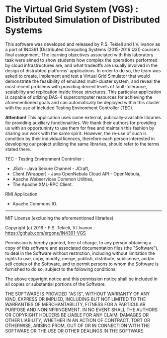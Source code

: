 # The Virtual Grid System (VGS) : <br> Distributed Simulation of Distributed Systems 

This software was developed and released by P.S. Tekieli and I.V. Ivanov as a part of IN4391 (Distributed Computing Systems (2015-2016 Q3)) course's final assignment. The learning objectives associated with this laboratory task were aimed to show students how complex the operations performed by cloud infrastructures are, and what tradeoffs are usually involved in the design of distrubted platforms' applications. In order to do so, the team was asked to create, implement and test a Virtual Grid Simulator that would demonstrate the feasibility of emuluted multi-cluster system, and reveal the most recent problems with providing decent levels of fault-tolerance, scalability and replication inside those structures. This particular application is capable of utlizing DAS-4 supercomputer resources for achieving the aforementioned goals and can automatically be deployed within this cluster with the use of included Testing Environment Controller (TEC).

<b>Attention!</b> This application uses some external, publically-available libraries for providing auxiliary functionalities. We thank their authors for providing us with an opportuninty to use them for free and maintain this fashion by sharing our work with the same spirit. However, the re-use of such is condition by their individual licences, therefore each person interested in developing our project utilizing the same libraries, should refer to the terms stated there. 

TEC - Testing Environment Controller :
+ JSch - Java Secure Channel - JCraft,
+ Client (Wrapper) - Java OpenNebula Cloud API - OpenNebula,
+ Apache Webservices Common Utilities,
+ The Apache XML-RPC Client.

RMI Application
+ Apache Commons IO.

-------------------------------------------------------------------------------------------------------------------------------------
MIT License (excluding the aforementioned libraries)

Copyright (c) 2016 - P.S. Tekieli, V.I.Ivanov - https://github.com/ergone/IN4391-VGS

Permission is hereby granted, free of charge, to any person obtaining a copy
of this software and associated documentation files (the "Software"), to deal
in the Software without restriction, including without limitation the rights
to use, copy, modify, merge, publish, distribute, sublicense, and/or sell
copies of the Software, and to permit persons to whom the Software is
furnished to do so, subject to the following conditions:

The above copyright notice and this permission notice shall be included in all
copies or substantial portions of the Software.

THE SOFTWARE IS PROVIDED "AS IS", WITHOUT WARRANTY OF ANY KIND, EXPRESS OR
IMPLIED, INCLUDING BUT NOT LIMITED TO THE WARRANTIES OF MERCHANTABILITY,
FITNESS FOR A PARTICULAR PURPOSE AND NONINFRINGEMENT. IN NO EVENT SHALL THE
AUTHORS OR COPYRIGHT HOLDERS BE LIABLE FOR ANY CLAIM, DAMAGES OR OTHER
LIABILITY, WHETHER IN AN ACTION OF CONTRACT, TORT OR OTHERWISE, ARISING FROM,
OUT OF OR IN CONNECTION WITH THE SOFTWARE OR THE USE OR OTHER DEALINGS IN THE
SOFTWARE.
